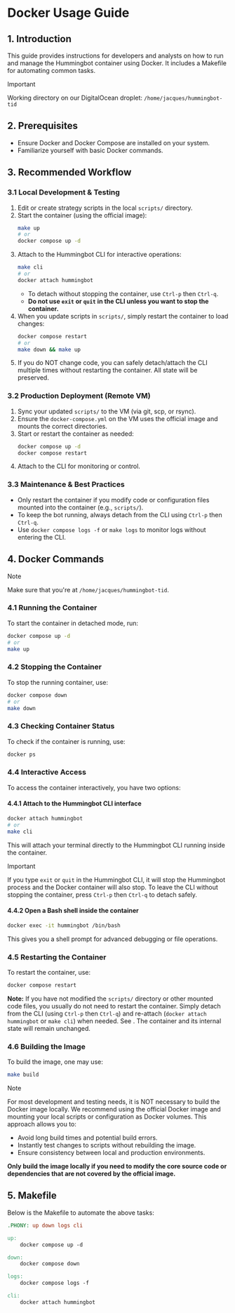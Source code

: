# Docker Usage Guide

## 1. Introduction
This guide provides instructions for developers and analysts on how to run and manage the Hummingbot container using Docker. It includes a Makefile for automating common tasks.

> [!IMPORTANT]
> Working directory on our DigitalOcean droplet:
> `/home/jacques/hummingbot-tid`

## 2. Prerequisites
- Ensure Docker and Docker Compose are installed on your system.
- Familiarize yourself with basic Docker commands.

## 3. Recommended Workflow

### 3.1 Local Development & Testing
1. Edit or create strategy scripts in the local `scripts/` directory.
2. Start the container (using the official image):
   ```bash
   make up
   # or
   docker compose up -d
   ```
3. Attach to the Hummingbot CLI for interactive operations:
   ```bash
   make cli
   # or
   docker attach hummingbot
   ```
   - To detach without stopping the container, use `Ctrl-p` then `Ctrl-q`.
   - **Do not use `exit` or `quit` in the CLI unless you want to stop the container.**
4. When you update scripts in `scripts/`, simply restart the container to load changes:
   ```bash
   docker compose restart
   # or
   make down && make up
   ```
5. If you do NOT change code, you can safely detach/attach the CLI multiple times without restarting the container. All state will be preserved.

### 3.2 Production Deployment (Remote VM)
1. Sync your updated `scripts/` to the VM (via git, scp, or rsync).
2. Ensure the `docker-compose.yml` on the VM uses the official image and mounts the correct directories.
3. Start or restart the container as needed:
   ```bash
   docker compose up -d
   docker compose restart
   ```
4. Attach to the CLI for monitoring or control.

### 3.3 Maintenance & Best Practices
- Only restart the container if you modify code or configuration files mounted into the container (e.g., `scripts/`).
- To keep the bot running, always detach from the CLI using `Ctrl-p` then `Ctrl-q`.
- Use `docker compose logs -f` or `make logs` to monitor logs without entering the CLI.



## 4. Docker Commands

> [!NOTE]
> Make sure that you're at `/home/jacques/hummingbot-tid`.

### 4.1 Running the Container
To start the container in detached mode, run:
```bash
docker compose up -d
# or
make up
```


### 4.2 Stopping the Container
To stop the running container, use:
```bash
docker compose down
# or
make down
```

### 4.3 Checking Container Status
To check if the container is running, use:
```bash
docker ps
```

### 4.4 Interactive Access
To access the container interactively, you have two options:

#### 4.4.1 Attach to the Hummingbot CLI interface
```bash
docker attach hummingbot
# or
make cli
```
This will attach your terminal directly to the Hummingbot CLI running inside the container.

> [!IMPORTANT]
> If you type `exit` or `quit` in the Hummingbot CLI, it will stop the Hummingbot process and the Docker container will also stop. To leave the CLI without stopping the container, press `Ctrl-p` then `Ctrl-q` to detach safely.

#### 4.4.2 Open a Bash shell inside the container
```bash
docker exec -it hummingbot /bin/bash
```
This gives you a shell prompt for advanced debugging or file operations.


### 4.5 Restarting the Container
To restart the container, use:
```bash
docker compose restart
```

**Note:** If you have not modified the `scripts/` directory or other mounted code files, you usually do not need to restart the container. Simply detach from the CLI (using `Ctrl-p` then `Ctrl-q`) and re-attach (`docker attach hummingbot` or `make cli`) when needed. See . The container and its internal state will remain unchanged.



### 4.6 Building the Image
To build the image, one may use:
```bash
make build
```

> [!NOTE]
> For most development and testing needs, it is NOT necessary to build the Docker image locally.
> We recommend using the official Docker image and mounting your local scripts or configuration as Docker volumes. This approach allows you to:
> - Avoid long build times and potential build errors.
> - Instantly test changes to scripts without rebuilding the image.
> - Ensure consistency between local and production environments.
>
> **Only build the image locally if you need to modify the core source code or dependencies that are not covered by the official image.**


## 5. Makefile
Below is the Makefile to automate the above tasks:

```makefile
.PHONY: up down logs cli

up:
    docker compose up -d

down:
    docker compose down

logs:
    docker compose logs -f

cli:
    docker attach hummingbot
```
